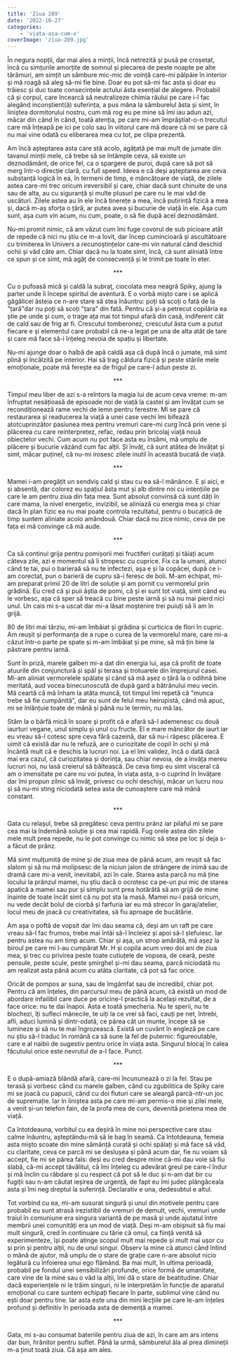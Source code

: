 ```yaml
---
title: 'Ziua 289'
date: '2022-10-27'
categories:
    - 'viata-asa-cum-e'
coverImage: 'ziua-289.jpg'
---
```


În negura nopții, dar mai ales a minții, încă netrezită și pusă pe croșetat, încă cu simțurile amorțite de somnul și plecarea de peste noapte pe alte tărâmuri, am simțit un sâmbure mic-mic de voință care-mi pâlpâie în interior și mă roagă să aleg să-mi fie bine. Doar eu pot să-mi fac asta și doar eu trăiesc și duc toate consecințele actului ăsta esențial de alegere. Probabil că și corpul, care încearcă să neutralizeze chimia răului pe care i-l fac alegând inconștient(ă) suferința, a pus mâna la sâmburelul ăsta și simt, în liniștea dormitorului nostru, cum mă rog eu pe mine să îmi iau adun azi, măcar din când în când, toată atenția, pe care mi-am împrăștiat-o-n trecutul care mă înțeapă pe ici pe colo sau în viitorul care mă doare că mi se pare că nu mai vine odată cu eliberarea mea cu tot, pe clipa prezentă.

Am încă așteptarea asta care stă acolo, agățată pe mai mult de jumate din tavanul minții mele, că trebe să se întâmple ceva, să existe un deznodământ, de orice fel, ca o spargere de puroi, după care să pot să merg într-o direcție clară, cu full speed. Ideea e că deși așteptarea are ceva substanță logică în ea, în termeni de timp, e mâncătoare de viață, de zilele astea care-mi trec oricum ireversibil și care, chiar dacă sunt chinuite de una sau de alta, au cu siguranță și multe plusuri pe care nu le mai văd de uscături. Zilele astea au în ele încă tinerețe a mea, încă putirință fizică a mea și, dacă m-aș sforța o țâră, ar putea avea și bucurie de viață în ele. Așa cum sunt, așa cum vin acum, nu cum, poate, o să fie după acel deznodământ.

Nu-mi promit nimic, că am văzut cum îmi fuge covorul de sub picioare atât de repede că nici nu știu ce m-a lovit, dar încep cumincioară și ascultătoare cu trimiterea în Univers a recunoștințelor care-mi vin natural când deschid ochii și văd câte am. Chiar dacă nu la toate simt, încă, că sunt aliniată între ce spun și ce simt, mă agăț de consecvență și le trimit pe toate în eter.

<p style="text-align: center;">***</p>

Cu o pufoasă mică și caldă la subraț, ciocolata mea neagră Spiky, ajung la parter unde îi începe spiritul de aventură. E o vorbă mișto care i se aplică gâgâlicei ăsteia ce n-are stare să stea înăuntru: poți să scoți o fată de la "țară"dar nu poți să scoți "țara" din fată. Pentru că și-a petrecut copilăria ea știe pe unde și cum, o trage ața mai tot timpul afară din casă, indiferent cât de cald sau de frig ar fi. Crescutul tomberonez, crescutul ăsta cum a putut fiecare e și elementul care probabil că ne-a legat pe una de alta atât de tare și care mă face să-i înțeleg nevoia de spațiu și libertate.

Nu-mi ajunge doar o halbă de apă caldă așa că după încă o jumate, mă simt plină și încălzită pe interior. Hai să trag căldura fizică și peste stările mele emoționale, poate mă ferește ea de frigul pe care-l adun peste zi.

<p style="text-align: center;">***</p>

Timpul meu liber de azi s-a reîntors la magia lui de acum ceva vreme: m-am înfruptat nesățioasă de episoade noi de viață la castel și am învățat cum se recondiționează rame vechi de lemn pentru ferestre. Mi se pare că restaurarea și readucerea la viață a unei case vechi îmi bifează atotcuprinzător pasiunea mea pentru vremuri care-mi curg încă prin vene și plăcerea cu care reinterpretez, refac, redau prin bricolaj viață nouă obiectelor vechi. Cum acum nu pot face asta eu însămi, mă umplu de plăcere și bucurie văzând cum fac alții. Și învăț, că sunt atâtea de învățat și simt, măcar puținel, că nu-mi irosesc zilele inutil în această bucată de viață.

<p style="text-align: center;">***</p>

Mamei i-am pregățit un sendviș cald și stau cu ea să-l mănânce. E și aici, e și absentă, dar colorez eu spațiul ăsta mut și alb dintre noi cu intențiile pe care le am pentru ziua din fața mea. Sunt absolut convinsă că sunt dăți în care mama, la nivel energetic, invizibil, se aliniază cu energia mea și chiar dacă în plan fizic ea nu mai poate controla rezultatul, pentru o bucațică de timp suntem aliniate acolo amândouă. Chiar dacă nu zice nimic, ceva de pe fața ei mă convinge că mă aude.

<p style="text-align: center;">***</p>

Ca să continui grija pentru pomișorii mei fructiferi curățați și tăiați acum câteva zile, azi e momentul să îi stropesc cu cuprice. Fix ca la umani, atunci când te tai, pui o barieraă să nu te infectezi, așa e și la copăcei, după ce i-am corectat, pun o barieră de cupru să-i feresc de boli. M-am echipat, mi-am preparat primii 20 de litri de soluție și am pornit cu vermorelul prin grădină. Eu cred că și puii ăștia de pomi, că și ei sunt tot viață, simt când eu le vorbesc, așa că sper să treacă cu bine peste iarnă și să nu mai pierd nici unul. Un cais mi s-a uscat dar mi-a lăsat moștenire trei puiuți să îi am în grijă.

80 de litri mai târziu, mi-am îmbăiat și grădina și curticica de flori în cupric. Am reușit și performanța de a rupe o curea de la vermorelul mare, care mi-a căzut într-o parte pe spate și m-am îmbăiat și pe mine, să mă țin bine la păstrare pentru iarnă.

Sunt în priză, marele galben mi-a dat din energia lui, așa că profit de toate atuurile din conjunctură și spăl și terasa și trotuarele din împrejurul casei. Mi-am aliniat vermorelele spălate și când să mă așez o țâră la o odihnă bine meritată, aud vocea binecunoscută de după gard a bătrânului meu vecin. Mă ceartă că mă înham la atâta muncă, tot timpul îmi repetă că "munca trebe să fie cumpănită", dar eu sunt de felul meu heirupistă, când mă apuc, mi se înlănțuie toate de mână și până nu le termin, nu mă las.

Stăm la o bârfă mică în soare și profit că e afară să-l ademenesc cu două iaurturi vegane, unul simplu și unul cu fructe. El e mare mâncător de iaurt iar eu vreau să-l cotesc spre ceva fără cazeină, dar să nu-i răpesc plăcerea. E uimit că există dar nu le refuză, are o curiozitate de copil în ochi și mă încântă mult că e deschis la lucruri noi. La el îmi validez, încă o dată dacă mai era cazul, că curiozitatea și dorința, sau chiar nevoia, de a învăța mereu lucruri noi, nu lasă creierul să băltească. De ceva timp eu simt visceral că am o imensitate pe care nu voi putea, în viața asta, s-o cuprind în învățare dar îmi propun zilnic să învăț, privesc cu ochi deschiși, măcar un lucru nou și să nu-mi sting niciodată setea asta de cunoaștere care mă mână constant.

<p style="text-align: center;">***</p>

Gata cu relașul, trebe să pregătesc ceva pentru prânz iar pilaful mi se pare cea mai la îndemână soluție și cea mai rapidă. Fug orele astea din zilele mele mult prea repede, nu le pot convinge cu nimic să stea pe loc și deja s-a făcut de prânz.

Mă simt mulțumită de mine și de ziua mea de până acum, am reușit să fac slalom și să nu mă molipsesc de la niciun jalon de strângere de inimă sau de dramă care mi-a venit, inevitabil, azi în cale. Starea asta parcă nu mă ține locului la prânzul mamei, nu știu dacă o ocrotesc ca pe-un pui mic de starea apatică a mamei sau pur și simplu sunt prea hotărâtă să am grijă de mine înainte de toate încât simt că nu pot sta la masă. Mamei nu-i pasă oricum, nu vede decât bolul de ciorbă și farfuria iar eu mă strecor în garaj/atelier, locul meu de joacă cu creativitatea, să fiu aproape de bucătărie.

Am așa o poftă de vopsit dar îmi dau seama că, deși am un raft pe care vreau să-l fac frumos, trebe mai întâi să-l încleiez și apoi să-l șlefuiesc. Iar pentru astea nu am timp acum. Chiar și așa, un strop amărâtă, mă așez la biroul pe care mi l-au cumpărat Mr. H și copila acum vreo doi ani de ziua mea, și trec cu privirea peste toate cutiuțele de vopsea, de ceară, peste pensule, peste scule, peste șmirghel și-mi dau seama, parcă niciodată nu am realizat asta până acum cu atâta claritate, că pot să fac orice.

Oricât de pompos ar suna, sau de îmgâmfat sau de incredibil, chiar pot. Pentru că am înțeles, din parcursul meu de până acum, că există un mod de abordare infailibil care duce pe oricine-l practică la același rezultat, de a face orice: nu te dai înapoi. Asta e toată șmecheria. Nu te sperii, nu te blochezi, îți sufleci mânecile, te uiți la ce vrei să faci, cauți pe net, întrebi, afli, aduci lumină și dintr-odată, ce părea cât un munte, începe să se lumineze și să nu te mai îngrozească. Există un cuvânt în engleză pe care nu știu să-l traduc în română ca să sune la fel de puternic: figureoutable, care e al naibii de sugestiv pentru orice în viața asta. Singurul blocaj în calea făcutului orice este nevrutul de a-l face. Punct.

<p style="text-align: center;">***</p>

E o după-amiază blândă afară, care-mi încununează o zi la fel. Stau pe terasă și vorbesc când cu marele galben, când cu zgubilitica de Spiky care mi se joacă cu papucii, când cu doi fluturi care se aleargă parcă-ntr-un joc de supremație. Iar în liniștea asta pe care mi-am permis-o mie și zilei mele, a venit și-un telefon fain, de la profa mea de curs, devenită prietena mea de viață.

Ca întotdeauna, vorbitul cu ea deșiră în mine noi perspective care stau calme înăuntru, așteptându-mă să le bag în seamă. Ca întotdeauna, femeia asta mișto scoate din mine sămânță curată și ochi spălați și mă face să văd, cu claritate, ceva ce parcă mi se deslușea și până acum dar, fie nu voiam să accept, fie mi se părea fals: deși eu cred despre mine că-mi dau voie să fiu slabă, că-mi accept tăvălitul, că îmi înțeleg cu adevărat greul pe care-l îndur și mă înclin cu răbdare și cu respect că pot să le duc și n-am dat bir cu fugiții sau n-am căutat ieșirea de urgență, de fapt eu îmi judec plângăceala asta și îmi neg dreptul la suferință. Declarativ e una, dedesubtul e altul.

Tot vorbind cu ea, mi-am susurat singură și unul din motivele pentru care probabil eu sunt atrasă irezistibil de vremuri de demult, vechi, vremuri unde traiul în comuniune era singura variantă de pe masă și unde ajutatul între membrii unei comunități era un mod de viață. Deși m-am obișnuit să fiu mai mult singură, cred în continuare cu tărie că omul, ca ființă venită să experimenteze, își poate atinge scopul mult mai repede și mult mai ușor cu și prin și pentru alții, nu de unul singur. Observ la mine că atunci când întind o mână de ajutor, mă umplu de o stare de grație care n-are absolut nicio legătură cu înfoierea unui ego flămând. Ba mai mult, în ultima perioadă, probabil pe fondul unei sensibilizări profunde, orice formă de umanitate, care vine de la mine sau o văd la alții, îmi dă o stare de beatitudine. Chiar dacă experiențele ni le trăim singuri, ni le interpretăm în funcție de aparatul emoțional cu care suntem echipați fiecare în parte, sublimul vine când nu ești doar pentru tine. Iar asta este una din mini lecțiile pe care le-am înțeles profund și definitiv în perioada asta de demență a mamei.

<p style="text-align: center;">***</p>

Gata, mi s-au consumat bateriile pentru ziua de azi, în care am ars intens dar bun, hrănitor pentru suflet. Până la urmă, sâmburelul ăla al prea dimineții m-a ținut toată ziua. Că așa am ales.
